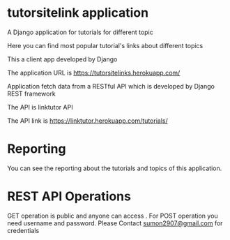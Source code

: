 # tutorsitelink application

A Django application for tutorials for different topic

Here you can find most popular tutorial's links about different topics

This a client app developed by Django

The application URL is https://tutorsitelinks.herokuapp.com/

Application fetch data from a RESTful API which is developed by Django REST framework

The API is linktutor API

The API link is https://linktutor.herokuapp.com/tutorials/



# Reporting

You can see the reporting about the tutorials and topics of this application. 

# REST API Operations

GET operation is public and anyone can access . For POST operation you need username and password. Please Contact sumon2907@gmail.com for credentials  
